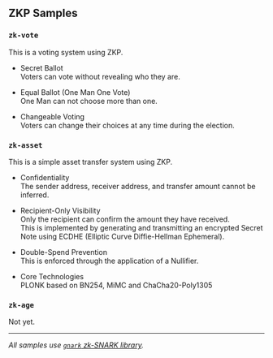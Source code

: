 ## ZKP Samples

### `zk-vote`

This is a voting system using ZKP.  

- Secret Ballot  
  Voters can vote without revealing who they are.  
  
- Equal Ballot (One Man One Vote)  
  One Man can not choose more than one.  
  
- Changeable Voting    
  Voters can change their choices at any time during the election.  

### `zk-asset`

This is a simple asset transfer system using ZKP. 

- Confidentiality  
  The sender address, receiver address, and transfer amount cannot be inferred.

- Recipient-Only Visibility  
  Only the recipient can confirm the amount they have received.  
  This is implemented by generating and transmitting an encrypted Secret Note using ECDHE (Elliptic Curve Diffie-Hellman Ephemeral).

- Double-Spend Prevention  
  This is enforced through the application of a Nullifier.

- Core Technologies  
  PLONK based on BN254, MiMC and ChaCha20-Poly1305
  
### `zk-age`

Not yet.

---

*All samples use [`gnark` zk-SNARK library](https://github.com/ConsenSys/gnark).*